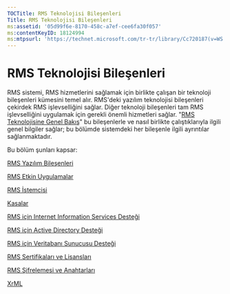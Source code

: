 ```yaml
---
TOCTitle: RMS Teknolojisi Bileşenleri
Title: RMS Teknolojisi Bileşenleri
ms:assetid: '05d99f6e-8170-458c-a7ef-cee6fa30f057'
ms:contentKeyID: 18124994
ms:mtpsurl: 'https://technet.microsoft.com/tr-tr/library/Cc720187(v=WS.10)'
---
```


RMS Teknolojisi Bileşenleri
===========================

RMS sistemi, RMS hizmetlerini sağlamak için birlikte çalışan bir teknoloji bileşenleri kümesini temel alır. RMS'deki yazılım teknolojisi bileşenleri çekirdek RMS işlevselliğini sağlar. Diğer teknoloji bileşenleri tam RMS işlevselliğini uygulamak için gerekli önemli hizmetleri sağlar. "[RMS Teknolojisine Genel Bakış](https://technet.microsoft.com/eb48c3de-e038-4fcb-a091-b67ea4fe0dc7)" bu bileşenlerle ve nasıl birlikte çalıştıklarıyla ilgili genel bilgiler sağlar; bu bölümde sistemdeki her bileşenle ilgili ayrıntılar sağlanmaktadır.

Bu bölüm şunları kapsar:

[RMS Yazılım Bileşenleri](https://technet.microsoft.com/e38a840e-f390-48fd-8354-50108a64f5ca)

[RMS Etkin Uygulamalar](https://technet.microsoft.com/30bb5565-81d3-43d9-a64d-cf0c5b990712)

[RMS İstemcisi](https://technet.microsoft.com/03294fa2-8350-430d-b4b0-03d5169937c2)

[Kasalar](https://technet.microsoft.com/820d398d-a09c-434b-9911-449feecec655)

[RMS için Internet Information Services Desteği](https://technet.microsoft.com/bd4dc69f-1e4e-4e95-9ae2-c925d8a14d4c)

[RMS için Active Directory Desteği](https://technet.microsoft.com/9589127d-19b3-44f1-b7a1-01992e78218a)

[RMS için Veritabanı Sunucusu Desteği](https://technet.microsoft.com/c9844783-e6c4-49b4-8e7f-0f0377143b44)

[RMS Sertifikaları ve Lisansları](https://technet.microsoft.com/91916ecb-9e5d-49e8-ab65-ef2c56339b83)

[RMS Şifrelemesi ve Anahtarları](https://technet.microsoft.com/6ed69817-dab0-4845-b2a4-74203f95f7cf)

[XrML](https://technet.microsoft.com/eac518b8-c040-4618-94a1-4353500c355c)

